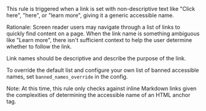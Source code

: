 This rule is triggered when a link is set with non-descriptive text like
"Click here", "here", or "learn more", giving it a generic accessible name.

Rationale: Screen reader users may navigate through a list of links
to quickly find content on a page. When the link name is something ambiguous
like "Learn more", there isn't sufficient context to help the user determine
whether to follow the link.

Link names should be descriptive and describe the purpose of the link.

To override the default list and configure your own list of banned accessible
names, set `banned_names_override` in the config.

Note: At this time, this rule only checks against inline Markdown links given
the complexities of determining the accessible name of an HTML anchor tag.
